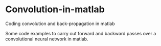 # Convolution-in-matlab
Coding convolution and back-propagation in matlab

Some code examples to carry out forward and backward passes over a convolutional neural network in matlab.
